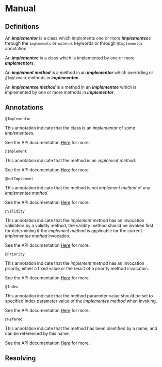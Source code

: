 # Manual

## Definitions
An <b><i>implementor</i></b> is a class which implements one or more <b><i>implementee</i></b>s through the `implements` or `extends` keywords or through `@Implementor` annotation.

An <b><i>implementee</i></b> is a class which is implemented by one or more <b><i>implementor</i></b>s.

An <b><i>implement method</i></b> is a method in an <b><i>implementor</i></b> which overriding or `@Implement` methods in <b><i>implementee</i></b>. 

An <b><i>implementee method</i></b> is a method in an <b><i>implementee</i></b> which is implemented by one or more methods in <b><i>implementor</i></b>. 

## Annotations
`@Implementor`

This annotation indicate that the class is an <i>implementor</i> of some <i>implementee</i>s.

See the API documentation [Here](apidocs/org/ximplementation/Implementor.html) for more.

`@Implement`

This annotation indicate that the method is an <i>implement method</i>.

See the API documentation [Here](apidocs/org/ximplementation/Implement.html) for more.

`@NotImplement`

This annotation indicate that the method is not <i>implement method</i> of any <i>implementee method</i>.

See the API documentation [Here](apidocs/org/ximplementation/NotImplement.html) for more.

`@Validity`

This annotation indicate that the <i>implement method</i> has an invocation validation by a validity method, the validity method should be invoked first for determining if the <i>implement method</i> is applicable for the current <i>implementee method</i> invocation.

See the API documentation [Here](apidocs/org/ximplementation/Validity.html) for more.

`@Priority`

This annotation indicate that the <i>implement method</i> has an invocation priority, either a fixed value or the result of a priority method invocation.

See the API documentation [Here](apidocs/org/ximplementation/Priority.html) for more.

`@Index`

This annotation indicate that the method parameter value should be set to specified index parameter value of the <i>implementee method</i> when invoking.

See the API documentation [Here](apidocs/org/ximplementation/Index.html) for more.

`@Refered`

This annotation indicate that the method has been identified by a name, and can be referenced by this name.

See the API documentation [Here](apidocs/org/ximplementation/Refered.html) for more.

## Resolving

